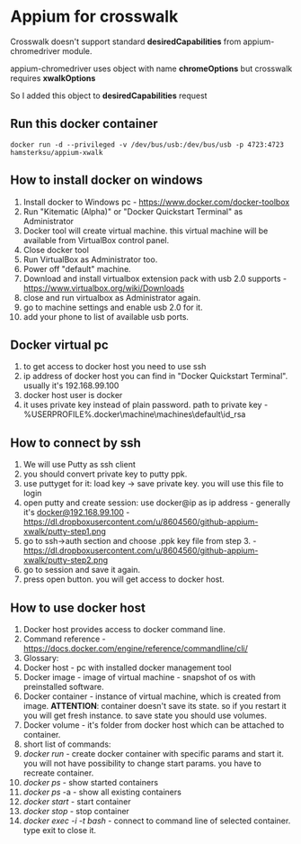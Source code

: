 Appium for crosswalk
=====

Crosswalk doesn't support standard **desiredCapabilities** from appium-chromedriver module.

appium-chromedriver uses object with name **chromeOptions** but crosswalk requires **xwalkOptions**

So I added this object to **desiredCapabilities** request

Run this docker container
-----

`docker run -d --privileged -v /dev/bus/usb:/dev/bus/usb -p 4723:4723 hamsterksu/appium-xwalk`

How to install docker on windows
------

1. Install docker to Windows pc - https://www.docker.com/docker-toolbox 
2. Run "Kitematic (Alpha)" or "Docker Quickstart Terminal" as Administrator 
3. Docker tool will create virtual machine. this virtual machine will be available from VirtualBox control panel.
5. Close docker tool
6. Run VirtualBox as Administrator too.
7. Power off "default" machine. 
8. Download and install virtualbox extension pack with usb 2.0 supports - https://www.virtualbox.org/wiki/Downloads
9. close and run virtualbox as Administrator  again.
10. go to machine settings and enable usb 2.0 for it. 
11. add your phone to list of available usb ports.

Docker virtual pc
------

1. to get access to docker host you need to use ssh 
2. ip address of docker host you can find in "Docker Quickstart Terminal". usually it's 192.168.99.100
3. docker host user is docker
4. it uses private key instead of plain password. path to private key - %USERPROFILE%\.docker\machine\machines\default\id_rsa

How to connect by ssh
------

1. We will use Putty as ssh client
2. you should convert private key to putty ppk.
3. use puttyget for it: load key -> save private key. you will use this file to login
4. open putty and create session: use docker@ip as ip address - generally it's docker@192.168.99.100 - https://dl.dropboxusercontent.com/u/8604560/github-appium-xwalk/putty-step1.png
5. go to ssh->auth section and choose .ppk key file from step 3. - https://dl.dropboxusercontent.com/u/8604560/github-appium-xwalk/putty-step2.png
6. go to session and save it again. 
7. press open button. you will get access to docker host.

How to use docker host
------
1. Docker host provides access to docker command line.
2. Command reference - https://docs.docker.com/engine/reference/commandline/cli/ 
3. Glossary:
  1. Docker host - pc with installed docker management tool 
  2. Docker image - image of virtual machine - snapshot of os with preinstalled software. 
  3. Docker container - instance of virtual machine, which is created from image. **ATTENTION**: container doesn't save its state. so if you restart it you will get fresh instance. to save state you should use volumes.
  4. Docker volume - it's folder from docker host which can be attached to container. 
4. short list of commands:
  1. *docker run* - create docker container with specific params and start it. you will not have possibility to change start params. you have to recreate container. 
  2. *docker ps* - show started containers
  3. *docker ps* -a - show all existing containers
  4. *docker start <containerid>* - start container
  5. *docker stop <containerid>* - stop container
  6. *docker exec -i -t <containerid> bash* - connect to command line of selected container. type exit to close it. 
